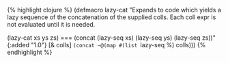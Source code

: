 {% highlight clojure %}
(defmacro lazy-cat
  "Expands to code which yields a lazy sequence of the concatenation
  of the supplied colls.  Each coll expr is not evaluated until it is
  needed. 

  (lazy-cat xs ys zs) === (concat (lazy-seq xs) (lazy-seq ys) (lazy-seq zs))"
  {:added "1.0"}
  [& colls]
  `(concat ~@(map #(list `lazy-seq %) colls)))
{% endhighlight %}
